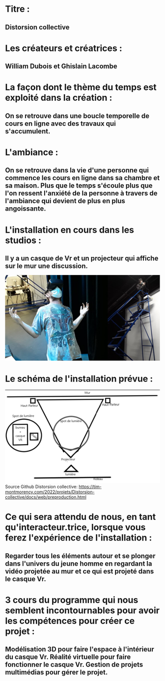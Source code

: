 # Titre : 
## Distorsion collective

# Les créateurs et créatrices : 
## William Dubois et Ghislain Lacombe

# La façon dont le thème du temps est exploité dans la création :
## On se retrouve dans une boucle temporelle de cours en ligne avec des travaux qui s'accumulent.

# L'ambiance :
## On se retrouve dans la vie d'une personne qui commence les cours en ligne dans sa chambre et sa maison. Plus que le temps s'écoule plus que l'on ressent l'anxiété de la personne à travers de l'ambiance qui devient de plus en plus angoissante.

# L'installation en cours dans les studios :
## Il y a un casque de Vr et un projecteur qui affiche sur le mur une discussion.
![Distorsion_collective_plantation](../Medias/Photos/Distorsion_collective_installation1.PNG)

# Le schéma de l'installation prévue :
![Distorsion_collective_plantation](../Medias/Photos/Distorsion_collective_plantation.PNG)
 Source Github Distorsion collective: https://tim-montmorency.com/2022/projets/Distorsion-collective/docs/web/preproduction.html

# Ce qui sera attendu de nous, en tant qu'interacteur.trice, lorsque vous ferez l'expérience de l'installation :
## Regarder tous les éléments autour et se plonger dans l'univers du jeune homme en regardant la vidéo projetée au mur et ce qui est projeté dans le casque Vr.

# 3 cours du programme qui nous semblent incontournables pour avoir les compétences pour créer ce projet :
## Modélisation 3D pour faire l'espace à l'intérieur du casque Vr. Réalité virtuelle pour faire fonctionner le casque Vr. Gestion de projets multimédias pour gérer le projet.


